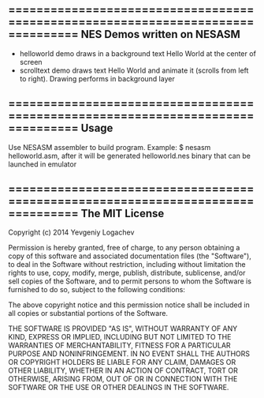 ================================================================================
NES Demos written on NESASM
--------------------------------------------------------------------------------
- helloworld demo draws in a background text Hello World at the center of screen
- scrolltext demo draws text Hello World and animate it 
(scrolls from left to right). Drawing performs in background layer

================================================================================
Usage
--------------------------------------------------------------------------------
Use NESASM assembler to build program. Example: $ nesasm helloworld.asm, after
it will be generated helloworld.nes binary that can be launched in emulator

================================================================================
The MIT License
--------------------------------------------------------------------------------
Copyright (c) 2014 Yevgeniy Logachev

Permission is hereby granted, free of charge, to any person obtaining a copy
of this software and associated documentation files (the "Software"), to deal
in the Software without restriction, including without limitation the rights
to use, copy, modify, merge, publish, distribute, sublicense, and/or sell
copies of the Software, and to permit persons to whom the Software is
furnished to do so, subject to the following conditions:

The above copyright notice and this permission notice shall be included in
all copies or substantial portions of the Software.

THE SOFTWARE IS PROVIDED "AS IS", WITHOUT WARRANTY OF ANY KIND, EXPRESS OR
IMPLIED, INCLUDING BUT NOT LIMITED TO THE WARRANTIES OF MERCHANTABILITY,
FITNESS FOR A PARTICULAR PURPOSE AND NONINFRINGEMENT. IN NO EVENT SHALL THE
AUTHORS OR COPYRIGHT HOLDERS BE LIABLE FOR ANY CLAIM, DAMAGES OR OTHER
LIABILITY, WHETHER IN AN ACTION OF CONTRACT, TORT OR OTHERWISE, ARISING FROM,
OUT OF OR IN CONNECTION WITH THE SOFTWARE OR THE USE OR OTHER DEALINGS IN
THE SOFTWARE.